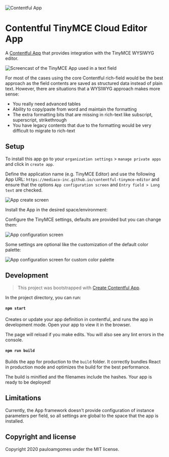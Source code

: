 ![Contentful App](https://img.shields.io/badge/Contentful-App-blue)

# Contentful TinyMCE Cloud Editor App

A [Contentful App](https://www.contentful.com/developers/docs/extensibility/app-framework/) that provides integration with the TinyMCE WYSIWYG editor.

![Screencast of the TinyMCE App used in a text field](./docs/contentful-tinymce-editor-screencast.gif)

For most of the cases using the core Contentful rich-field would be the best approach as the field contents are saved as structured data instead of plain text.
However, there are situations that a WYSIWYG approach makes more sense:

- You really need advanced tables
- Ability to copy/paste from word and maintain the formatting
- The extra formatting bits that are missing in rich-text like subscript, superscript, strikethrough
- You have legacy contents that due to the formatting would be very difficult to migrate to rich-text

## Setup

To install this app go to your `organization settings` > `manage private apps` and click in `create app`.

Define the application name (e.g. TinyMCE Editor) and use the following App URL: `https://mediaco-inc.github.io/contentful-tinymce-editor` and
ensure that the options `App configuration screen` and `Entry field > Long text` are checked.

![App create screen](./docs/contentful-tinymce-app-create.png)

Install the App in the desired space/environment:

Configure the TinyMCE settings, defaults are provided but you can change them:

![App configuration screen](./docs/contentful-tinymce-app-settings.png)

Some settings are optional like the customization of the default color palette:

![App configuration screen for custom color palette](./docs/contentful-tinymce-app-settings-palette.png)

## Development

> This project was bootstrapped with [Create Contentful App](https://github.com/contentful/create-contentful-app).

In the project directory, you can run:

#### `npm start`

Creates or update your app definition in contentful, and runs the app in development mode.
Open your app to view it in the browser.

The page will reload if you make edits.
You will also see any lint errors in the console.

#### `npm run build`

Builds the app for production to the `build` folder.
It correctly bundles React in production mode and optimizes the build for the best performance.

The build is minified and the filenames include the hashes.
Your app is ready to be deployed!

## Limitations

Currently, the App framework doesn't provide configuration of instance parameters per field, so all settings are global to the space that the app is installed.

## Copyright and license

Copyright 2020 pauloamgomes under the MIT license.
